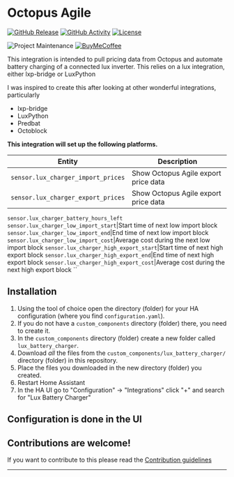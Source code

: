 # Octopus Agile

[![GitHub Release][releases-shield]][releases]
[![GitHub Activity][commits-shield]][commits]
[![License][license-shield]](LICENSE)

![Project Maintenance][maintenance-shield]
[![BuyMeCoffee][buymecoffeebadge]][buymecoffee]

This integration is intended to pull pricing data from Octopus and automate battery charging of a connected lux inverter.
This relies on a lux integration, either lxp-bridge or LuxPython

I was inspired to create this after looking at other wonderful integrations, particularly
* lxp-bridge
* LuxPython
* Predbat
* Octoblock

**This integration will set up the following platforms.**

Entity | Description
-- | --
`sensor.lux_charger_import_prices` | Show Octopus Agile export price data
`sensor.lux_charger_export_prices` | Show Octopus Agile export price data
`sensor.lux_charger_battery_hours_left`
`sensor.lux_charger_low_import_start`|Start time of next low import block
`sensor.lux_charger_low_import_end`|End time of next low import block
`sensor.lux_charger_low_import_cost`|Average cost during the next low import block
`sensor.lux_charger_high_export_start`|Start time of next high export block
`sensor.lux_charger_high_export_end`|End time of next high export block
`sensor.lux_charger_high_export_cost`|Average cost during the next high export block
``

## Installation

1. Using the tool of choice open the directory (folder) for your HA configuration (where you find `configuration.yaml`).
1. If you do not have a `custom_components` directory (folder) there, you need to create it.
1. In the `custom_components` directory (folder) create a new folder called `lux_battery_charger`.
1. Download _all_ the files from the `custom_components/lux_battery_charger/` directory (folder) in this repository.
1. Place the files you downloaded in the new directory (folder) you created.
1. Restart Home Assistant
1. In the HA UI go to "Configuration" -> "Integrations" click "+" and search for "Lux Battery Charger"

## Configuration is done in the UI

<!---->

## Contributions are welcome!

If you want to contribute to this please read the [Contribution guidelines](CONTRIBUTING.md)

***

[lux-battery-charger]: https://github.com/raldred/lux-battery-charger
[buymecoffee]: https://www.buymeacoffee.com/raldred
[buymecoffeebadge]: https://img.shields.io/badge/buy%20me%20a%20coffee-donate-yellow.svg?style=for-the-badge
[commits-shield]: https://img.shields.io/github/commit-activity/y/raldred/lux-battery-charger.svg?style=for-the-badge
[commits]: https://github.com/raldred/lux-battery-charger/commits/main
[license-shield]: https://img.shields.io/github/license/raldred/lux-battery-charger.svg?style=for-the-badge
[maintenance-shield]: https://img.shields.io/badge/maintainer-Rob%20Aldred%20%40raldred-blue.svg?style=for-the-badge
[releases-shield]: https://img.shields.io/github/release/raldred/lux-battery-charger.svg?style=for-the-badge
[releases]: https://github.com/raldred/lux-battery-charger/releases
